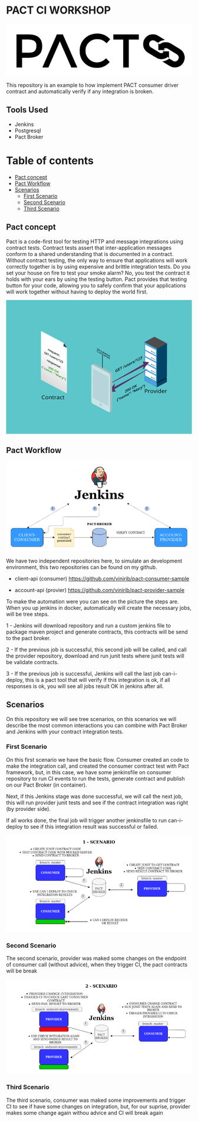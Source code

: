 # PACT CI WORKSHOP
![Pact Logo](imgs/pact-logo.PNG)

This repository is an example to how implement PACT consumer driver contract and automatically verify if any integration is broken.

## Tools Used

 - Jenkins
 - Postgresql
 - Pact Broker

 Table of contents
=================

<!--ts-->
   * [Pact concept](#Pact-concept)
   * [Pact Workflow](#Pact-Workflow)
   * [Scenarios](#Scenarios)
      * [First Scenario](#First-Scenario)
      * [Second Scenario](#Second-Scenario)
      * [Third Scenario](#Third-Scenario)

<!--te-->

## Pact concept

Pact is a code-first tool for testing HTTP and message integrations using contract tests. Contract tests assert that inter-application messages conform to a shared understanding that is documented in a contract. Without contract testing, the only way to ensure that applications will work correctly together is by using expensive and brittle integration tests.
Do you set your house on fire to test your smoke alarm? No, you test the contract it holds with your ears by using the testing button. Pact provides that testing button for your code, allowing you to safely confirm that your applications will work together without having to deploy the world first.

![Pact Logo](imgs/slide_pact.gif)


## Pact Workflow 

![Pact Logo](imgs/PACT-CI-WORKSHOP.png)

We have two independent repositories here, to simulate an development environment, this two repositories can be found on my github.

 - client-api (consumer) https://github.com/vinirib/pact-consumer-sample

  - account-api (provier) https://github.com/vinirib/pact-provider-sample

To make the automation were you can see on the picture the steps are.
 When you up jenkins in docker, automatically will create the necessary jobs, will be tree steps.

 1 - Jenkins will download repository and run a custom jenkins file to package maven project and generate contracts, this contracts will be send to the pact broker.

 2 - If the previous job is successful, this second job will be called, and call the provider repository, download and run junit tests where junit tests will be validate contracts.

 3 -  If the previous job is successful, Jenkins will call the last job can-i-deploy, this is a pact tool that will verify if this integration is ok, if all responses is ok, you will see all jobs result OK in jenkins after all.

## Scenarios

On this repository we will see tree scenarios, on this scenarios we will describe the most common interactions you can combine with Pact Broker and Jenkins with your contract integration tests.


### First Scenario

On this first scenario we have the basic flow. Consumer created an code to make the integration call, and created the consumer contract test with Pact framework, but, in this case, we have some jenkinsfile on consumer repository to run CI events to run the tests, generate contract and publish on our Pact Broker (in container).

Next, if this Jenkins stage was done successful, we will call the next job, this will run provider junit tests and see if the contract integration was right (by provider side).

If all works done, the final job will trigger another jenkinsfile to run can-i-deploy to see if this integration result was successful or failed.

![Pact First Scenario](imgs/PACT-FIRST-SCENARIO.png)

### Second Scenario

The second scenario, provider was maked some changes on the endpoint of consumer call (without advice), when they trigger CI, the pact contracts will be break

![Pact Second Scenario](imgs/PACT-SECOND-SCENARIO.png)

### Third Scenario

The third scenario, consumer was maked some improvements and trigger CI to see if have some changes on integration, but, for our suprise, provider makes some change again withou advice and CI will break again



